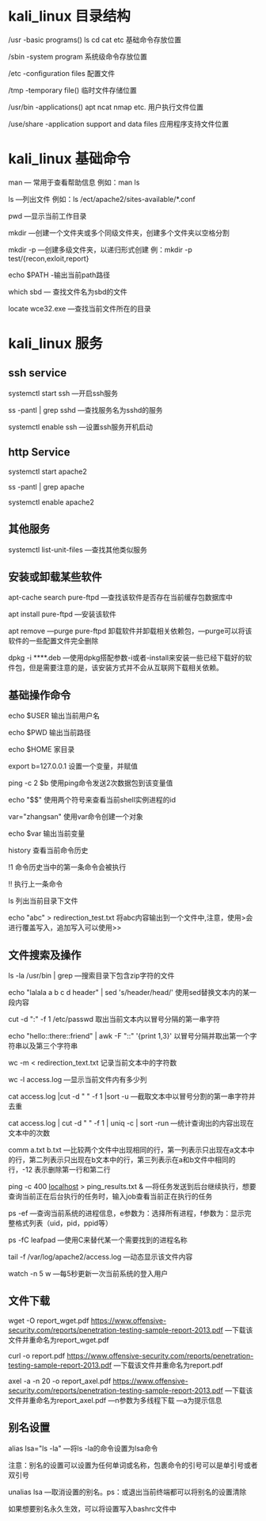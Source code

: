 # kali_linux 目录结构

/usr -basic programs() ls cd cat etc 基础命令存放位置

/sbin -system program 系统级命令存放位置

/etc -configuration files 配置文件

/tmp -temporary file()  临时文件存储位置

/usr/bin -applications() apt ncat nmap etc. 用户执行文件位置

/use/share -application support and data files 应用程序支持文件位置

# kali_linux 基础命令

man — 常用于查看帮助信息 例如：man ls

ls —列出文件 例如：ls /ect/apache2/sites-available/*.conf

pwd —显示当前工作目录

mkdir —创建一个文件夹或多个同级文件夹，创建多个文件夹以空格分割

mkdir -p —创建多级文件夹，以递归形式创建 例：mkdir -p test/{recon,exloit,report}

echo $PATH -输出当前path路径

which sbd — 查找文件名为sbd的文件

locate wce32.exe —查找当前文件所在的目录

# kali_linux 服务

## ssh service

systemctl start ssh —开启ssh服务

ss -pantl | grep sshd —查找服务名为sshd的服务

systemctl enable ssh —设置ssh服务开机启动

## http Service

systemctl start apache2

ss -pantl | grep apache

systemctl enable apache2

## 其他服务

systemctl list-unit-files —查找其他类似服务

## 安装或卸载某些软件

apt-cache search pure-ftpd —查找该软件是否存在当前缓存包数据库中

apt install pure-ftpd —安装该软件

apt remove —purge pure-ftpd 卸载软件并卸载相关依赖包，—purge可以将该软件的一些配置文件完全删除

dpkg -i ****.deb —使用dpkg搭配参数-i或者-install来安装一些已经下载好的软件包，但是需要注意的是，该安装方式并不会从互联网下载相关依赖。

## 基础操作命令

echo $USER 输出当前用户名

echo $PWD 输出当前路径

echo $HOME 家目录

export b=127.0.0.1 设置一个变量，并赋值

ping -c 2 $b 使用ping命令发送2次数据包到该变量值

echo "$$" 使用两个符号来查看当前shell实例进程的id

var="zhangsan" 使用var命令创建一个对象

echo $var 输出当前变量

history 查看当前命令历史

!1	命令历史当中的第一条命令会被执行

!! 执行上一条命令

ls 列出当前目录下文件

echo "abc" > redirection_test.txt 将abc内容输出到一个文件中,注意，使用>会进行覆盖写入，追加写入可以使用>>

## 文件搜索及操作

ls -la /usr/bin | grep —搜索目录下包含zip字符的文件

echo "lalala a b c d header" | sed 's/header/head/' 使用sed替换文本内的某一段内容

cut -d ":" -f 1 /etc/passwd 取出当前文本内以冒号分隔的第一串字符

echo "hello::there::friend" | awk -F "::" '{print $1,$3}' 以冒号分隔并取出第一个字符串以及第三个字符串

wc -m < redirection_text.txt 记录当前文本中的字符数

wc -l  access.log —显示当前文件内有多少列

cat access.log |cut -d " " -f 1 |sort -u —截取文本中以冒号分割的第一串字符并去重

cat access.log | cut -d " " -f 1 | uniq -c | sort -run —统计查询出的内容出现在文本中的次数

comm a.txt b.txt —比较两个文件中出现相同的行，第一列表示只出现在a文本中的行，第二列表示只出现在b文本中的行，第三列表示在a和b文件中相同的行，-12 表示删除第一行和第二行

ping -c 400 [localhost](http://localhost)  > ping_results.txt & —将任务发送到后台继续执行，想要查询当前正在后台执行的任务时，输入job查看当前正在执行的任务

ps -ef —查询当前系统的进程信息，e参数为：选择所有进程，f参数为：显示完整格式列表（uid，pid，ppid等）

ps -fC leafpad  —使用C来替代某一个需要找到的进程名称

tail -f /var/log/apache2/access.log —动态显示该文件内容

watch -n 5 w —每5秒更新一次当前系统的登入用户

## 文件下载

wget -O report_wget.pdf https://www.offensive-security.com/reports/penetration-testing-sample-report-2013.pdf  —下载该文件并重命名为report_wget.pdf

curl -o report.pdf https://www.offensive-security.com/reports/penetration-testing-sample-report-2013.pdf  —下载该文件并重命名为report.pdf

axel -a -n 20 -o report_axel.pdf https://www.offensive-security.com/reports/penetration-testing-sample-report-2013.pdf —下载该文件并重命名为report_axel.pdf  —n参数为多线程下载 —a为提示信息

## 别名设置

alias lsa="ls -la" —将ls -la的命令设置为lsa命令

注意：别名的设置可以设置为任何单词或名称，包裹命令的引号可以是单引号或者双引号

unalias lsa —取消设置的别名。ps：或退出当前终端都可以将别名的设置清除

如果想要别名永久生效，可以将设置写入bashrc文件中
